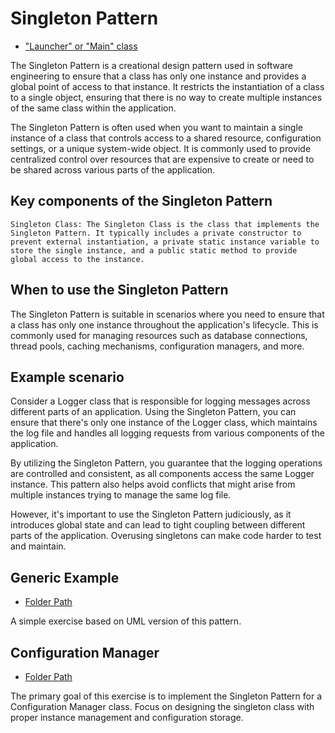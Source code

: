 # Singleton Pattern

- ["Launcher" or "Main" class](./src/main/java/it/gb/SingletonPattern.java)

The Singleton Pattern is a creational design pattern used in software engineering to ensure that a class has only one instance and provides a global point of access to that instance. It restricts the instantiation of a class to a single object, ensuring that there is no way to create multiple instances of the same class within the application.

The Singleton Pattern is often used when you want to maintain a single instance of a class that controls access to a shared resource, configuration settings, or a unique system-wide object. It is commonly used to provide centralized control over resources that are expensive to create or need to be shared across various parts of the application.

## Key components of the Singleton Pattern

    Singleton Class: The Singleton Class is the class that implements the Singleton Pattern. It typically includes a private constructor to prevent external instantiation, a private static instance variable to store the single instance, and a public static method to provide global access to the instance.

## When to use the Singleton Pattern

The Singleton Pattern is suitable in scenarios where you need to ensure that a class has only one instance throughout the application's lifecycle. This is commonly used for managing resources such as database connections, thread pools, caching mechanisms, configuration managers, and more.

## Example scenario

Consider a Logger class that is responsible for logging messages across different parts of an application. Using the Singleton Pattern, you can ensure that there's only one instance of the Logger class, which maintains the log file and handles all logging requests from various components of the application.

By utilizing the Singleton Pattern, you guarantee that the logging operations are controlled and consistent, as all components access the same Logger instance. This pattern also helps avoid conflicts that might arise from multiple instances trying to manage the same log file.

However, it's important to use the Singleton Pattern judiciously, as it introduces global state and can lead to tight coupling between different parts of the application. Overusing singletons can make code harder to test and maintain.

## Generic Example

- [Folder Path](./src/main/java/it/gb/generic)

A simple exercise based on UML version of this pattern.

## Configuration Manager

- [Folder Path](./src/main/java/it/gb/configurationManager)

The primary goal of this exercise is to implement the Singleton Pattern for a Configuration Manager class. Focus on designing the singleton class with proper instance management and configuration storage.
